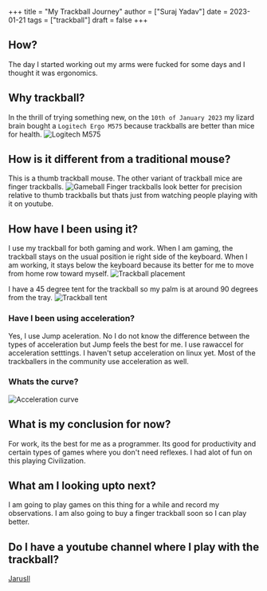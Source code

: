 +++
title = "My Trackball Journey"
author = ["Suraj Yadav"]
date = 2023-01-21
tags = ["trackball"]
draft = false
+++

## How?
The day I started working out my arms were fucked for some days and I thought it was ergonomics.

## Why trackball?
In the thrill of trying something new, on the `10th of January 2023` my lizard brain bought a `Logitech Ergo M575` because trackballs are better than mice for health.
![Logitech M575](https://resource.logitech.com/w_692,c_limit,q_auto,f_auto,dpr_1.0/d_transparent.gif/content/dam/logitech/en/products/mice/ergo-m575/gallery/ergo-m575-gallery-graphite-1-new.png?v=1)

## How is it different from a traditional mouse?
This is a thumb trackball mouse. The other variant of trackball mice are finger trackballs.
![Gameball](https://cdn.shopify.com/s/files/1/1123/7482/products/BlackBall-WhiteBackground1a_540x.jpg?v=1639593799)
Finger trackballs look better for precision relative to thumb trackballs but thats just from watching people playing with it on youtube.

## How have I been using it?
I use my trackball for both gaming and work.
When I am gaming, the trackball stays on the usual position ie right side of the keyboard.
When I am working, it stays below the keyboard because its better for me to move from home row toward myself.
![Trackball placement](/Trackball_placement.jpg)

I have a 45 degree tent for the trackball so my palm is at around 90 degrees from the tray.
![Trackball tent](/Tent.jpg)

### Have I been using acceleration?
Yes, I use Jump aceleration. No I do not know the difference between the types of acceleration but Jump feels the best for me. I use rawaccel for acceleration setttings. I haven't setup acceleration on linux yet.
Most of the trackballers in the community use acceleration as well.

### Whats the curve?
![Acceleration curve](/Curve.png)

## What is my conclusion for now?
For work, its the best for me as a programmer. Its good for productivity and certain types of games where you don't need reflexes. I had alot of fun on this playing Civilization.

## What am I looking upto next?
I am going to play games on this thing for a while and record my observations.
I am also going to buy a finger trackball soon so I can play better.

## Do I have a youtube channel where I play with the trackball?
[Jarusll](https://www.youtube.com/@jarusll)
